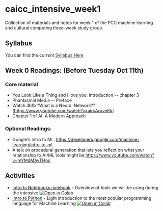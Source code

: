 # caicc_intensive_week1
Collection of materials and notes for week 1 of the PCC machine learning and cultural computing three-week study group.

## Syllabus
You can find the current [Syllabus Here](https://github.com/AI-and-Cultural-Computing/AICC_General/blob/main/syllabus.md)

## Week 0 Readings: (Before Tuesday Oct 11th)
### Core material
-  You Look Like a Thing and I love you: introduction -- chapter 3
- Phantasmal Media -- Preface
- Watch 3b1b "What is a Neural Network?" (https://www.youtube.com/watch?v=aircAruvnKk)
- Chapter 1 of AI: A Modern Approach
### Optional Readings:
  - Google's Intro to ML: https://developers.google.com/machine-learning/intro-to-ml
  - A talk on procedural generation that lets you reflect on what your relationship to AI/ML tools might be https://www.youtube.com/watch?v=mYMdMAvTHpo

## Activities
  - [Intro to Notebooks notebook](intro_to_notebooks_and_tools.ipynb) - Overview of tools we will be using during the intensive <a href="https://githubtocolab.com/AI-and-Cultural-Computing/caicc_intensive_week1/blob/main/intro_to_notebooks_and_tools.ipynb" target="_parent"><img src="https://colab.research.google.com/assets/colab-badge.svg" alt="Open in Colab"/></a>
  - [Intro to Python](intro_to_python.ipynb) - Light introduction to the most popular programming language for Machine Learning <a href="https://githubtocolab.com/AI-and-Cultural-Computing/caicc_intensive_week1/blob/main/intro_to_python.ipynb" target="_parent"><img src="https://colab.research.google.com/assets/colab-badge.svg" alt="Open in Colab"/></a>
